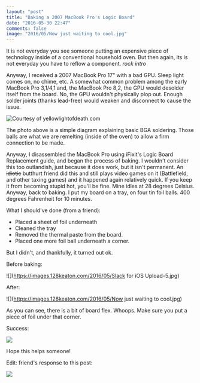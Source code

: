 ```yaml
---
layout: "post"
title: "Baking a 2007 MacBook Pro's Logic Board"
date: "2016-05-30 22:47"
comments: false
image: "2016/05/Now just waiting to cool.jpg"
---
```

It is not everyday you see someone putting an expensive piece of technology inside of a conventional household oven. But then again, its is not everyday you have to reflow a component.
*rock intro*

Anyway, I received a 2007 MacBook Pro 17" with a bad GPU. Sleep light comes on, no chime, etc. A somewhat common problem among the early MacBook Pro 3,1/4,1 and, the MacBook Pro 8,2, the GPU would desolder itself from the board. No, the GPU wouldn't physically plop out. Enough solder joints (thanks lead-free) would weaken and disconnect to cause the issue.

![Courtesy of yellowlightofdeath.com](https://images.128keaton.com/bga-side-diagram.jpg)

The photo above is a simple diagram explaining basic BGA soldering. Those balls are what we are remelting (inside of the oven) to allow a firm connection to be made.

Anyway, I disassembled the MacBook Pro using iFixit's Logic Board Replacement guide, and began the process of baking. I wouldn't consider this too outlandish, just because it does work,
but it isn't permanent. An ~~idiotic~~ butthurt friend did this and still plays video games on it (Battlefield, and other taxing games) and it happened again relatively quick.
 If you keep it from becoming stupid hot, you'll be fine. Mine idles at 28 degrees Celsius. Anyway, back to baking. I put my board on a tray, on four tin foil balls. 400 degrees Fahrenheit for 10 minutes.

 What I should've done (from a friend):
 * Placed a sheet of foil underneath
 * Cleaned the tray
 * Removed the thermal paste from the board.
 * Placed one more foil ball underneath a corner.

But I didn't, and thankfully, it turned out ok.

Before baking:

![](https://images.128keaton.com/2016/05/Slack for iOS Upload-5.jpg)

After:

![](https://images.128keaton.com/2016/05/Now just waiting to cool.jpg)

As you can see, there is a bit of board flex. Whoops. Make sure you put a piece of foil under that corner.

Success:


![](https://images.128keaton.com/2016/05/screen_shot_2016-05-27_at_9.16.21_am.png)

Hope this helps someone!

Edit: friend's response to this post:

![](https://images.128keaton.com/2016/06/hahahjon.png)
